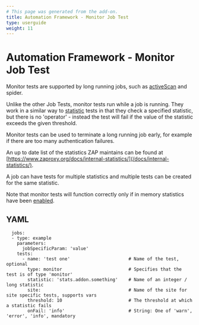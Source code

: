 ```yaml
---
# This page was generated from the add-on.
title: Automation Framework - Monitor Job Test
type: userguide
weight: 11
---
```


# Automation Framework - Monitor Job Test

Monitor tests are supported by long running jobs, such as [activeScan](/docs/desktop/addons/automation-framework/job-ascan/) and spider.

Unlike the other Job Tests, monitor tests run while a job is running.
They work in a similar way to [statistic](/docs/desktop/addons/automation-framework/test-stats/) tests in that they check a specified statistic,
but there is no 'operator' - instead the test will fail if the value of the statistic exceeds the given threshold.

Monitor tests can be used to terminate a long running job early, for example if there are too many authentication failures.

An up to date list of the statistics ZAP maintains can be found at
[https://www.zaproxy.org/docs/internal-statistics/](/docs/internal-statistics/).

A job can have tests for multiple statistics and multiple tests can be created for the same statistic.

Note that monitor tests will function correctly only if in memory statistics have been
[enabled](/docs/desktop/ui/dialogs/options/stats/#in-memory-statistics-enabled).

## YAML

```
  jobs:
  - type: example
    parameters:
      jobSpecificParam: 'value'
    tests:
      - name: 'test one'                      # Name of the test, optional
        type: monitor                         # Specifies that the test is of type 'monitor'
        statistic: 'stats.addon.something'    # Name of an integer / long statistic
        site:                                 # Name of the site for site specific tests, supports vars
        threshold: 10                         # The threshold at which a statistic fails
        onFail: 'info'                        # String: One of 'warn', 'error', 'info', mandatory
```
